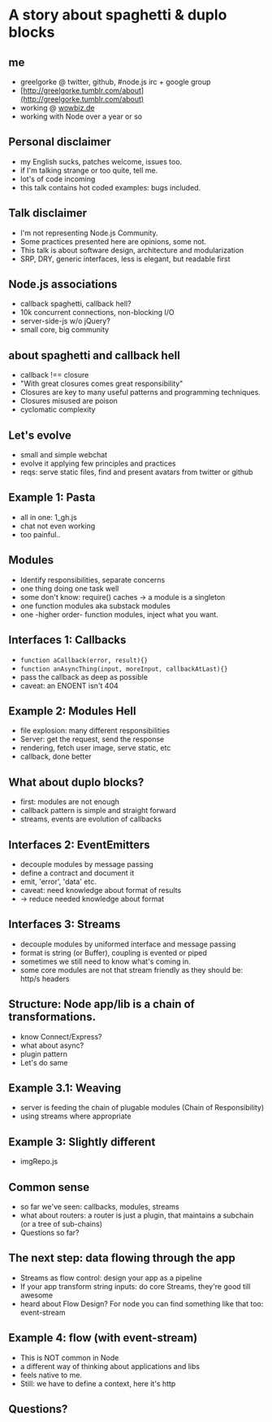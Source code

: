# A story about spaghetti & duplo blocks

## me
* greelgorke @ twitter, github, #node.js irc + google group
* [http://greelgorke.tumblr.com/about](http://greelgorke.tumblr.com/about)
* working @ [wowbiz.de](http://www.wowbiz.de)
* working with Node over a year or so

## Personal disclaimer
* my English sucks, patches welcome, issues too.
* if I'm talking strange or too quite, tell me.
* lot's of code incoming
* this talk contains hot coded examples: bugs included.

## Talk disclaimer
* I'm not representing Node.js Community.
* Some practices presented here are opinions, some not.
* This talk is about software design, architecture and modularization
* SRP, DRY, generic interfaces, less is elegant, but readable first

## Node.js associations
* callback spaghetti, callback hell?
* 10k concurrent connections, non-blocking I/O
* server-side-js w/o jQuery?
* small core, big community

## about spaghetti and callback hell
* callback !== closure
* "With great closures comes great responsibility"
* Closures are key to many useful patterns and programming techniques.
* Closures misused are poison
* cyclomatic complexity

## Let's evolve
* small and simple webchat
* evolve it applying few principles and practices
* reqs: serve static files, find and present avatars from twitter or github

## Example 1: Pasta
* all in one: 1_gh.js
* chat not even working
* too painful..

## Modules
* Identify responsibilities, separate concerns
* one thing doing one task well
* some don't know: require() caches -> a module is a singleton
* one function modules aka substack modules
* one -higher order- function modules, inject what you want.

## Interfaces 1: Callbacks
* `function aCallback(error, result){}`
* `function anAsyncThing(input, moreInput, callbackAtLast){}`
* pass the callback as deep as possible
* caveat: an ENOENT isn't 404

## Example 2: Modules Hell
* file explosion: many different responsibilities
* Server: get the request, send the response
* rendering, fetch user image, serve static, etc
* callback, done better

## What about duplo blocks?
* first: modules are not enough
* callback pattern is simple and straight forward
* streams, events are evolution of callbacks

## Interfaces 2: EventEmitters
* decouple modules by message passing
* define a contract and document it
* emit, 'error', 'data' etc.
* caveat: need knowledge about format of results
* -> reduce needed knowledge about format

## Interfaces 3: Streams
* decouple modules by uniformed interface and message passing
* format is string (or Buffer), coupling is evented or piped
* sometimes we still need to know what's coming in.
* some core modules are not that stream friendly as they should be: http/s headers

## Structure: Node app/lib is a chain of transformations.
* know Connect/Express?
* what about async?
* plugin pattern
* Let's do same

## Example 3.1: Weaving
* server is feeding the chain of plugable modules (Chain of Responsibility)
* using streams where appropriate

## Example 3: Slightly different
* imgRepo.js

## Common sense
* so far we've seen: callbacks, modules, streams
* what about routers: a router is just a plugin, that maintains a subchain (or a tree of sub-chains)
* Questions so far?

## The next step: data flowing through the app
* Streams as flow control: design your app as a pipeline
* If your app transform string inputs: do core Streams, they're good till awesome
* heard about Flow Design? For node you can find something like that too: event-stream

## Example 4: flow (with event-stream)
* This is NOT common in Node
* a different way of thinking about applications and libs
* feels native to me.
* Still: we have to define a context, here it's http

## Questions?